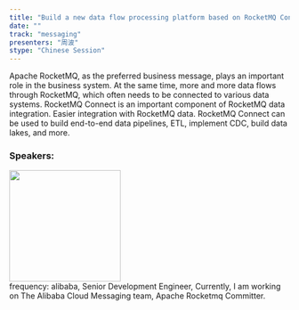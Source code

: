 ```yaml
---
title: "Build a new data flow processing platform based on RocketMQ Connect"
date: "" 
track: "messaging"
presenters: "周波"
stype: "Chinese Session"
---
```

Apache RocketMQ, as the preferred business message, plays an important role in the business system. At the same time, more and more data flows through RocketMQ, which often needs to be connected to various data systems. RocketMQ Connect is an important component of RocketMQ data integration. Easier integration with RocketMQ data. RocketMQ Connect can be used to build end-to-end data pipelines, ETL, implement CDC, build data lakes, and more.
 ### Speakers: 
 <img src="images/speaker/1239.png" width="200" /><br>frequency: alibaba, Senior Development Engineer, Currently, I am working on The Alibaba Cloud Messaging team, Apache Rocketmq Committer.
 